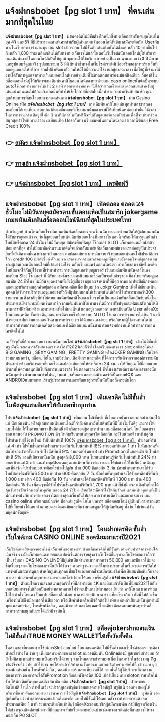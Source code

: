 # แจ้งฝากsbobet【pg slot 1 บาท】  ที่คนเล่นมากที่สุดในไทย

**แจ้งฝากsbobet【pg slot 1 บาท】** ฝากเครดิตไม่มีขั้นต่ำ  อีกหนึ่งสิ่งทางเลือกสำหรับคนยุคใหม่ในยุค 4จี และ 5จี ที่มีบริการสุดแสนพิเศษสำหรับผู้เล่นเกมพนันออนไลน์ที่เข้ามาสมัครเพื่อเปิด Userกับทางในเว็บของเราร่วมลงทุน เกม slot  ฝาก-ถอน ไม่มีขั้นต่ำ เล่นเดิมพันได้ตั้งแต่ หลัก 10 บาทขึ้นไปถึงหลัก 1,000 ร่วมเพลิดเพลินได้กับทางทางเว็บเราได้แล้วในตอนี้เว็บไซต์พนันออนไลน์ผู้ให้บริการเกมเดิมพันคาสิโนออนไลน์ที่เปิดให้ลูกค้าทุกท่านได้ใช้บริการมาอย่างเป็นเวลานานมากกว่า 3 ปี มีภาพและรูปแบบที่ดูสมจริง รูปแบบระบบ 3 มิติ
มิหนำซ้ำทางในเว็บไซต์เรายังมี มืออาชีพของการสร้างเว็บที่คอยดูแลและให้บริการ  รวมไปถึงพัฒนาตัวเกมให้มีให้มีความน่าใช้งานอยู่ตลอดเวลา เพื่อให้ผู้ที่เข้ามาใช้งานได้รับการดูแลจากทางเว็บเกมออนไลน์เราอย่างเต็มที่ไม่ขาดตกบกพร่องแม้แต่นิดเดียว เว็บคาสิโนสล็อตออนไลน์ผู้ให้บริการเกมเดิมพันคาสิโนออนไลน์ของทางค่ายเกม casio onlineนั้นยังเป็นระบบ autoใช้เวลาทำรายการไม่เกิน 2 นาที ต่อการทำรายการ นับได้ว่าIรวดเร็วและสะดวกสบายสำหรับผู้เล่นแน่นอนและไม่ต้องแจ้งแอดมินที่ทำให้เสียโอกาสอีกต่อไปเมื่อทำรายการฝากงินกับสมาชิก
คุณลูกค้าทุกท่านที่สนใจอยากจะลองเล่นเกม **แจ้งฝากsbobet【pg slot 1 บาท】** เกม Casino Online หรือ ***แจ้งฝากsbobet【pg slot 1 บาท】*** เกมเดิมพันคาสิโนผู้เล่นทุกท่านสามารถลงทะเบียนได้เลยเพียงกรอกประวัติตามขั้นตอนที่เว็บเกมพนันของเรามีให้เพียงนิดหน่อยเท่านั้น ใช้เวลาในการทำรายการเปิดยูสไม่ถึง 3 นาทีนักล่าโบนัสฟรีก็จะได้รับยูสเซอร์และรหัสผ่านเพื่อที่จะเข้ามาร่วมสนุกสุดเร้าใจกับทางเราลงทะเบียนเปิด Userกับทางเว็บเกมพนันออนไลน์ของเราเวลานี้รับเลย Free Credit 100%

## 👉 [สมัคร แจ้งฝากsbobet【pg slot 1 บาท】](https://archa888.com/)
## 👉 [ทางเข้า แจ้งฝากsbobet【pg slot 1 บาท】](https://archa888.com/)
## 👉 [แจ้งฝากsbobet【pg slot 1 บาท】 เครดิตฟรี](https://archa888.com/)

## แจ้งฝากsbobet【pg slot 1 บาท】 เปิดตลอด ตลอด 24 ชั่วโมง ไม่มีวันหยุดสมัครตามขั้นตอนเพื่อเป็นสมาชิก jokergame เกมพนันเดิมพันสล็อตออนไลน์นิยมที่สุดในประเทศไทย

สำหรับลูกค้าท่านไหนที่สนใจ เล่นเกมเดิมพันสล็อตของทางเว็บพนันของเราพร้อมเปิดให้ผู้เล่นเกมพนันได้รับการดูแลแล้ว ณ วันนี้สุดยอดเว็บพนันเดิมพันออนไลน์ที่มาแรงในตอนนี้ พร้อมให้การดูแลนักล่าโบนัสฟรีตลอด 24 ชั่วโมง ไม่มีวันหยุด สมัครเพื่อเปิดยูส โจ๊กเกอร์ SLOT แจ็กพอตและโบนัสเข้าบ่อยมากที่สุด ทำให้มีสมาชิกจำนวนมากติดใจแล้วกลับมาเล่นกับเว็บเกมพนันของเราต่ออยู่เป็นประจำ อีกทั้งยังมีความมั่นคงทางการเงินและความปลอดภัยทางการเงินจ่ายจริงทุกยอดแน่นอนไม่มีประวัติการโกง credit 100 เปอร์เซ็นต์ ตัวเกมของเราครบวงจรและครอบคลุมที่สุดและยังตอบโจทย์ทุกการเล่นของผู้เล่นเกมพนันออนไลน์ที่เข้ามาร่วมใช้งานกับเว็บเกมพนันออนไลน์เรา
ทางเว็บของเรามีฟรีเครดิตโบนัสแจกให้กับผู้ใช้งานที่เข้ามาทำรายการเปิดยูสเซอร์ทุกยูสเซอร์ เว็บเกมเดิมพันพนันคาสิโนลงทะเบียน Slot โจ๊กเกอร์ ที่ได้รับความชื่นชอบและนิยมมากที่สุดเป็นระดับต้นๆของเมืองไทย พร้อมดูแลสมาชิก 24 ชั่วโมง ไม่มีวันหยุดพร้อมทั้งยังมีผู้เชี่ยวชาญและเจ้าหน้าที่ที่มีคุณภาพและประสิทธิภาพคอยดูแลและบริการคุณลูกค้าอยู่ตลอด สมัครสมาชิกเพื่อเป็นสมาชิก Joker Gaming เพื่อให้เซียนพนันทุกคนได้รับการบริการและดูแลอย่างทั่วถึงมีรูปแบบเกมให้เซียนพนันได้เลือกใช้บริการมากกว่า300 รายการเกม
สิ่งสำคัญที่ทำให้ค่ายเกมเดิมพันคาสิโนของเว็บเรานั้นเป็นเกมเดิมพันสล็อตอันดับหนึ่งในประเทศ สมัครลงทะเบียนเป็นสมาชิก  เกมเดิมพันคาสิโนทางเราได้มีการปรับปรุงและพัฒนาตัวเกมให้มีภาพกราฟฟิกที่สมจริงและสวยงามเพื่อให้เกมนั้นน่าเล่นอยู่ตลอดเวลา ลงทะเบียนเปิด User สล็อตXo โอนถอนเครดิต ขั้นต่ำ เติม/ถอน เครดิตรวดเร็วด้วยระบบ AUTO ใช้เวลาการทำรายการไม่เกิน 1 นาทีทั้งรายการฝากเงินและถอนเงินสามารถทำรายการได้ด้วยตนเองง่ายๆ หรือถ้าหากผู้ใช้งานท่านใดไม่สามารถทำรายการถอนเคดริตด้วยตนเองได้นักเล่นเกมพนันสามารถแจ้งพนักงานเพื่อทำรายการถอนเครดิตให้ได้

ณ ปัจจุบันนี้ต้องบอกเลยว่าเกมพนันออนไลน์ **แจ้งฝากsbobet【pg slot 1 บาท】** ฝากไม่มีขั้นต่ำทรู มันนี่ วอเลท กำลังมาแรงแซงทางโค้งปี2021เลยก็ว่าได้โดยเว็บของทางเรา slot onlineได้นำ BIG GAMING , SEXY GAMING , PRETTY GAMING หรือJOKER GAMING เว็บไซต์รวมเกมบาคาร่า, สล็อต, ไฮโล, เกมยิงปลา, เสือมังกร และรูเล็ต ที่ได้การการันตีจากจากองค์กรระบดับประเทศ พร้อมบริการอย่าดีรวดเร็วและปลอดภัยคอยให้คำปรึกษา 24 ชม. มาให้กับคุณ ได้มีออกแบบตัวเกมให้ความสนุกมันไปกับการหมุนวงวล้อ ได้ ตลอดเวลา 24 ชั่วโมง แล้วแต่ความต้องการของนักพนันทุกท่านผ่านบนสมาร์ทโฟน , ipad , แท็บเลต และคอมพิวเตอร์ที่เป็นระบบIOS และ ANDROIDแบบพกพา เรียนรู้ประสบการณ์และพัฒนาสู่การเป็นนักปั่นสล็อตระดับโลก

## แจ้งฝากsbobet【pg slot 1 บาท】 เติมเครดิต ไม่มีขั้นต่ำ โบนัสสุดแสนพิเศษให้กับสมาชิกทุกท่าน

โปร **แจ้งฝากsbobet【pg slot 1 บาท】** เติมถอน ไม่มีขั้นต่ำ ที่เว็บเกมพนันเราอยากจะนำเสนอให้แก่  นักเล่นพนัน หรือผู้เล่นเกมพนันออนไลน์ที่กำลังค้นหาเว็บไซต์พนันที่มี โปรโมชั่นดีๆ และการให้แบบไม่กั๊ก ให้ในค่ายเกมเราเป็นอีกหนึ่งตัวเลือกของผู้เล่นทุกท่าน เกมสล็อตออนไลน์ ในเว็บของเรา ขอนำเสนอกับ PROMOTION ดีๆ ให้กับเซียนพนันทุกคนได้เลือกกัน จะมีโบนัสอะไรบ้างไปดูกัน
โปรสำหรับผู้ใช้งานใหม่ รับโบนัสทันที 100% [แจ้งฝากsbobet【pg slot 1 บาท】](https://archa888.com/) ทำยอดเทิร์นแค่ 4 เท่า
โปรโมชั่นเครดิตฝากแรกของวัน รับโบนัสทันที 18% ทำยอดเทิร์นแค่ 1 เท่า
โบนัสฝากครั้งต่อไปของฝากครั้งแรก รับโบนัสทันที 9% ทำยอดเทิร์นแค่ 3 เท่า
 Promotion คืนยอดเสีย รับโบนัสทันที 5% ยอดที่เสียจากนักพนัน สูงสุดถึง8,000 บาท
โปรแนะนำคนรู้จัก รับโบนัสทันที 24% ทำยอดเทิร์นแค่ 3 เท่า
และท้ายสุดBonusสุดแสนพิศษที่ทางค่ายของเราได้คัดสรรไว้ให้เพื่อนักพนันทุกคนที่น่ารัก โปรฝากบ่อย จะมีอะไรบ้างไปดูกัน
ฝาก 900 ติดต่อกัน 3 วัน นักพนันทุกท่านจะได้รับโบนัสเครดิตฟรีทันที 500 บาท
ฝาก 600 ติดต่อกัน 7 วัน นักเดิมพันทุกท่านจะได้รับเครดิตฟรีทันที 1,000 บาท
ฝาก 400 ติดต่อกัน 10 วัน ทุกท่านจะได้รับเครดิตฟรีทันที 1,300 บาท
ฝาก 400 ติดต่อกัน 15 วัน เพื่อนๆจะได้รับโปรโมชั่นเครดิตฟรีทันที 1,700 บาท
แล้วก็ยังมีการลงเดิมพันที่จะได้ลุ้นรับรางวัลแจ็กพอตในทุกวัน ตลอด 24 ชั่วโมง เรียกได้ว่าคืนกำไรให้กับนักเล่นเกมพนันทุกคนที่เป็นนักแทงพนันกับทางค่ายของเราได้อย่างสุดเหวี่ยงกันไปเลย หากว่าท่านติดใจและอยากจะแทง เกม casino online หรือเกมแบ็กแจ๊ค ป๊อกเด้ง รูเล็ต ไฮโล บาคาร่า สล็อตออนไลน์ ผู้เดิมพันสามารถแตะไปที่เว็บพนันได้เลย ตัวเกมของเรามีแอดมินและทีมงานคอยดูแลให้ผู้เดิมพันอยู่ ทั้งวัน ไม่เว้นแต่วันหยุดนักขัตฤกษ์

## แจ้งฝากsbobet【pg slot 1 บาท】 โอนฝากเครดิต ขั้นต่ำ  เว็บไซต์เกม CASINO ONLINE ยอดนิยมมาแรงปี2021

เว็บไซต์เกมเสี่ยงดวงออนไลน์ เว็บพนันของทางเรา ฝากเติมเครดิตไม่มีขั้นต่ำ เล่นง่ายทำรายการง่ายได้เงินจริง รางวัลแจ็กพอตแตกบ่อยและเปอร์เซ็นต์การจ่ายสูงกว่าเว็บไซต์อื่นๆ ทางเว็บไซต์ของเราถือว่าเป็น เว็บเกม CASINO ONLINEที่มีผู้เล่นเป็นจำนวนมากมากกว่า 50,000 คนและมีแนวโน้มจะขึ้นเรื่อยๆ ทางเว็บไซต์ของเรานั้นยังได้รับจากมาตราฐานจากคาสิโนต่างประเทศในเรื่องของการเปิดให้แทงพนันและการดูแล สำหรับผู้เล่นทุกคนที่สนใจและอยากที่จะสมัครสมาชิกเพื่อเป็นสมาชิกกับเว็บของทางเรา นักเล่นพนันทุกท่านสามารถแอดไลน์เข้ามาได้เลย
	มาเรียนรู้กับ **แจ้งฝากsbobet【pg slot 1 บาท】** ตัวเกมให้ความสนุกสนานสุดเร้าใจที่มีภาพระดับ 4K และมีเกมกำลังเป็นที่นิยม2021ให้กับยอดนิยมมาแรงได้เลือกปั่นอย่างหลากหลาย  ไม่ว่าจะเป็นเกมไพ่สามกอง  ยิงปลา คาสิโนสด บาคาร่าสด ไฮโล กำถั่ว ไพ่แคง ปั่นแปะ สล็อต เสือมังกร บาคาร่าสายฟ้า บาคาร่า แบ็คแจ๊ค เก้าเก ดัมมี่ ไม่ต้องขึ้นเครื่องบินไปถึงเมืองนอกให้เสียเวลา หรือเสียค่านั่งเครื่องบินอีกต่อไป เพียงแค่เหล่าเซียนพนันทุกท่านมีทุกแพลตฟอร์ม , โทรศัพท์มือถือ , คอมพิวเตอร์ และไอแพดเครื่องเดียวนักเล่นเกมพนันทุกท่านก็สามารถร่วมสนุกกับเราได้แล้วปัจจุบันนี้

## แจ้งฝากsbobet【pg slot 1 บาท】 สล็อตjokerฝากถอนเงินไม่มีขั้นต่ำTRUE MONEY WALLETได้ทั้งวันทั้งคืน

ในส่วนของขั้นตอนการใช้บริการSlot ออนไลน์ โอนถอนเครดิต ไม่มีขั้นต่ำ ของเว็บไซต์ของเรา จะต้องทำอะไรบ้างนั้น ง่าย ๆ เพียงแค่ทางค่ายของเราslotเกมวางเดิมพัน Onlineต้องมี ยูสเซอร์ เข้าระบบ ถ้ายังไม่มีสามารถเข้าร่วมมาเป็นสมาชิกได้ง่าย ๆ จากโหมดการเข้าร่วมมาเพื่อเป็นสมาชิกในช่อง เมนู Pg slotจึงจะได้ รหัส เข้าใช้งาน พอได้มาแล้วให้ทำตามขั้นตอนบนsmartphone ต่อไปนี้
เข้าระบบ ยูส  ของนักเล่นพนัน โทรศัพท์มือถือ , คอมพิวเตอร์ และแท็บเลตก็ได้
จากนั้นให้ผู้ใช้บริการเลือกความต้องการว่า ต้องการจะได้รับPromotion รับเลยฟรีเครดิต 100 เปอร์เซ็นต์  เกม slotonlineหรือไม่รับ
ให้นักเดิมพันทุกคนสมัครสมาชิก คลิก **แจ้งฝากsbobet【pg slot 1 บาท】** ฝาก-ถอน อัตโนมัติ โอนไว ภาพในเว็บจะปรากฏเลขบัญชีพร้อมธนาคาร หรือบัญชี ทรูมันนี่ วอเลท ของผู้ให้บริการขึ้นมา
คัดลอกหมายเลขธนาคาร หรือบัญชี **แจ้งฝากsbobet【pg slot 1 บาท】** ทรูมันนี่ ของผู้เดิมพัน แล้วทำธุรกรรมระบบฝากเติมเครดิต แบบไม่มีขั้นต่ำได้เลย
หลังจากทำรายการแล้ว รอประมาณเพียง 1 นาที ระบบจะเติมเงินเข้าบัญชีสล็อตXoของสมาชิกผู้สมัครสมาชิก
ถ้ามีปัญหาเรื่องเงินไม่เข้า กรุณาติดต่อพนักงานที่มีคุณภาพ ที่ทำเรื่องลงทะเบียนผ่านช่องทางการติดต่อที่แนบเอาไว้ทางหน้าเว็บ PG SLOT


